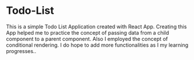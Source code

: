 # Todo-List

This is a simple Todo List Application created with React App.
Creating this App helped me to practice the concept of passing data from a child component to a parent component.
Also I employed the concept of conditional rendering.
I do hope to add more functionalities as I my learning progresses..
